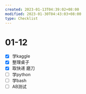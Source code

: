 ```yaml
---
created: 2023-01-13T04:39:02+08:00
modified: 2023-01-30T04:43:03+08:00
type: Checklist
---
```


# 01-12

- [x] 学kaggle
- [x] 整理桌子
- [x] 取快递 磨刀
- [ ] 学python
- [ ] 学bash
- [ ] AB测试
